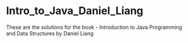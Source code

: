 # Intro_to_Java_Daniel_Liang
These are the solutions for the book - Introduction to Java Programming and Data Structures by Daniel Liang
